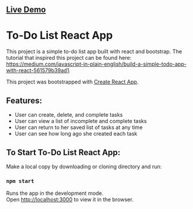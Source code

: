 ## [Live Demo](https://jss-react-todo-list.netlify.app/)

# To-Do List React App
This project is a simple to-do list app built with react and bootstrap. The tutorial that inspired this project can be found here: https://medium.com/javascript-in-plain-english/build-a-simple-todo-app-with-react-561579b39ad1.

This project was bootstrapped with [Create React App](https://github.com/facebook/create-react-app).

## Features: 
* User can create, delete, and complete tasks
* User can view a list of incomplete and complete tasks 
* User can return to her saved list of tasks at any time 
* User can see how long ago she created each task

## To Start To-Do List React App:

Make a local copy by downloading or cloning directory and run:

### `npm start`

Runs the app in the development mode.<br />
Open [http://localhost:3000](http://localhost:3000) to view it in the browser.

